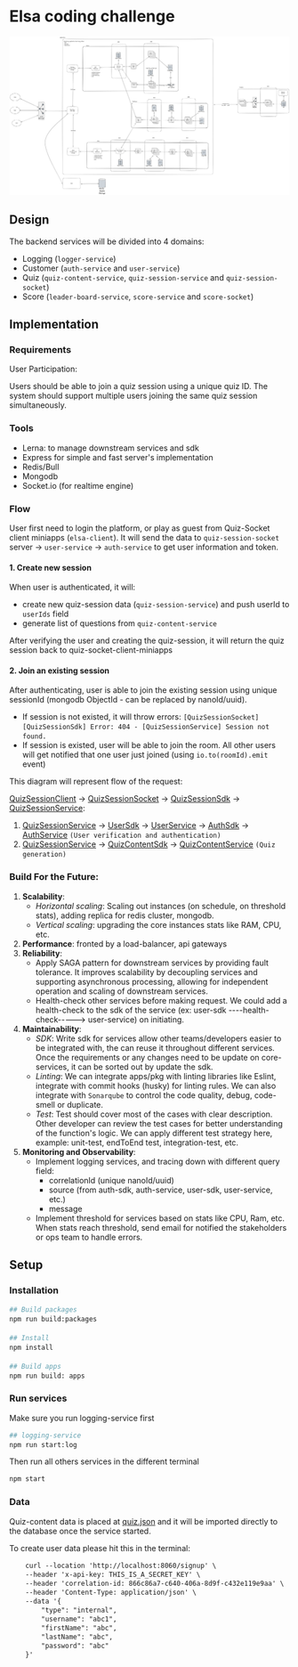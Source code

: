 # Elsa coding challenge

![SystemDesign](./system-design.png)

## Design

The backend services will be divided into 4 domains:

- Logging (`logger-service`)
- Customer (`auth-service` and `user-service`)
- Quiz (`quiz-content-service`, `quiz-session-service` and `quiz-session-socket`)
- Score (`leader-board-service`, `score-service` and `score-socket`)

## Implementation

### Requirements

User Participation:

Users should be able to join a quiz session using a unique quiz ID.
The system should support multiple users joining the same quiz session simultaneously.

### Tools

- Lerna: to manage downstream services and sdk
- Express for simple and fast server's implementation
- Redis/Bull
- Mongodb
- Socket.io (for realtime engine)

### Flow

User first need to login the platform, or play as guest from Quiz-Socket client miniapps (`elsa-client`). It will send the data to `quiz-session-socket` server -> `user-service` -> `auth-service` to get user information and token.

#### 1. Create new session

When user is authenticated, it will:

- create new quiz-session data (`quiz-session-service`) and push userId to `userIds` field
- generate list of questions from `quiz-content-service`

After verifying the user and creating the quiz-session, it will return the quiz session back to quiz-socket-client-miniapps

#### 2. Join an existing session

After authenticating, user is able to join the existing session using unique sessionId (mongodb ObjectId - can be replaced by nanoId/uuid).

- If session is not existed, it will throw errors: `[QuizSessionSocket] [QuizSessionSdk] Error: 404 - [QuizSessionService] Session not found.`
- If session is existed, user will be able to join the room. All other users will get notified that one user just joined (using `io.to(roomId).emit` event)

This diagram will represent flow of the request:

[QuizSessionClient](https://github.com/quannh-netalik/elsa-client) -> [QuizSessionSocket](./apps/quiz-session-socket/) -> [QuizSessionSdk](./packages/quiz-session-sdk) -> [QuizSessionService](./apps/quiz-session-service/):

1. [QuizSessionService](./apps/quiz-session-service/) -> [UserSdk](./packages/user-sdk/) -> [UserService](./apps/user-service/) -> [AuthSdk](./packages/auth-sdk/) -> [AuthService](./apps/auth-service/) `(User verification and authentication)`
2. [QuizSessionService](./apps/quiz-session-service/) -> [QuizContentSdk](./packages/quiz-content-sdk/) -> [QuizContentService](./apps/quiz-content-service/) `(Quiz generation)`

### Build For the Future:

1. **Scalability**:
   - _Horizontal scaling_: Scaling out instances (on schedule, on threshold stats), adding replica for redis cluster, mongodb.
   - _Vertical scaling_: upgrading the core instances stats like RAM, CPU, etc.
2. **Performance**: fronted by a load-balancer, api gateways
3. **Reliability**:
   - Apply SAGA pattern for downstream services by providing fault tolerance. It improves scalability by decoupling services and supporting asynchronous processing, allowing for independent operation and scaling of downstream services.
   - Health-check other services before making request. We could add a health-check to the sdk of the service (ex: user-sdk ----health-check-----> user-service) on initiating.
4. **Maintainability**:
   - _SDK_: Write sdk for services allow other teams/developers easier to be integrated with, the can reuse it throughout different services. Once the requirements or any changes need to be update on core-services, it can be sorted out by update the sdk.
   - _Linting_: We can integrate apps/pkg with linting libraries like Eslint, integrate with commit hooks (husky) for linting rules. We can also integrate with `Sonarqube` to control the code quality, debug, code-smell or duplicate.
   - _Test_: Test should cover most of the cases with clear description. Other developer can review the test cases for better understanding of the function's logic. We can apply different test strategy here, example: unit-test, endToEnd test, integration-test, etc.
5. **Monitoring and Observability**:
   - Implement logging services, and tracing down with different query field:
     - correlationId (unique nanoId/uuid)
     - source (from auth-sdk, auth-service, user-sdk, user-service, etc.)
     - message
   - Implement threshold for services based on stats like CPU, Ram, etc. When stats reach threshold, send email for notified the stakeholders or ops team to handle errors.

## Setup

### Installation

```bash
## Build packages
npm run build:packages

## Install
npm install

## Build apps
npm run build: apps
```

### Run services

Make sure you run logging-service first

```bash
## logging-service
npm run start:log
```

Then run all others services in the different terminal

```bash
npm start
```

### Data

Quiz-content data is placed at [quiz.json](./apps/quiz-content-service/data/quiz.json) and it will be imported directly to the database once the service started.

To create user data please hit this in the terminal:

```terminal
    curl --location 'http://localhost:8060/signup' \
    --header 'x-api-key: THIS_IS_A_SECRET_KEY' \
    --header 'correlation-id: 866c86a7-c640-406a-8d9f-c432e119e9aa' \
    --header 'Content-Type: application/json' \
    --data '{
        "type": "internal",
        "username": "abc1",
        "firstName": "abc",
        "lastName": "abc",
        "password": "abc"
    }'
```

